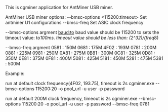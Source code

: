 
This is cgminer application for AntMiner USB miner.

AntMiner USB miner options:
--bmsc-options <115200:timeout> Set antminer U1 configurations
--bmsc-freq <arg> Set ASIC clock frequency

--bmsc-options argment <baud:to>
baud value should be 115200
to sets the timeout value: to*100ms. timeout value should be less than: (2^32)/(freq*8)

--bmsc-freq argment <freq>
0581 : 150M
0681 : 175M
4F02 : 193M
0781 : 200M
0881 : 225M
0981 : 250M
0A81 : 275M
0B81 : 300M
0C81 : 325M
0D81 : 350M
0E81 : 375M
0F81 : 400M
5081 : 425M
5181 : 450M
5281 : 475M
5381 : 500M

Example:

run at default clock frequency(4F02, 193.75), timeout is 2s
cgminer.exe --bmsc-options 115200:20 -o pool_url -u user -p password

run at default 200M clock frequency, timeout is 2s
cgminer.exe --bmsc-options 115200:20 -o pool_url -u user -p password --bmsc-freq 0781
